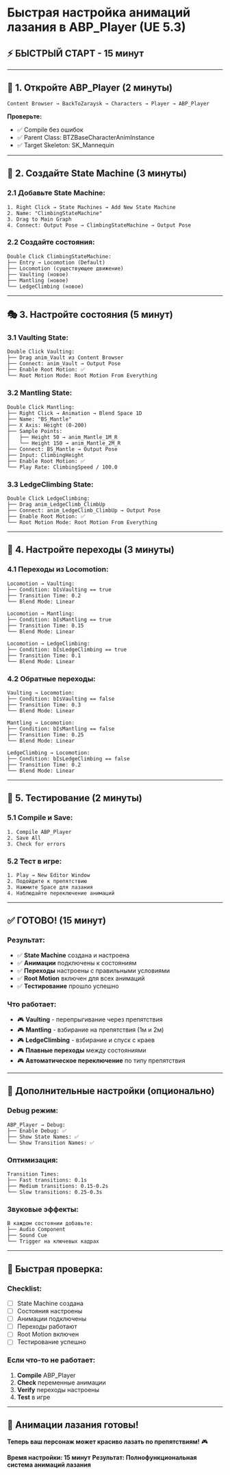 # Быстрая настройка анимаций лазания в ABP_Player (UE 5.3)

## ⚡ **БЫСТРЫЙ СТАРТ - 15 минут**

---

## 🎯 **1. Откройте ABP_Player (2 минуты)**

```
Content Browser → BackToZaraysk → Characters → Player → ABP_Player
```

**Проверьте:**
- ✅ Compile без ошибок
- ✅ Parent Class: BTZBaseCharacterAnimInstance
- ✅ Target Skeleton: SK_Mannequin

---

## 🔧 **2. Создайте State Machine (3 минуты)**

### **2.1 Добавьте State Machine:**
```
1. Right Click → State Machines → Add New State Machine
2. Name: "ClimbingStateMachine"
3. Drag to Main Graph
4. Connect: Output Pose → ClimbingStateMachine → Output Pose
```

### **2.2 Создайте состояния:**
```
Double Click ClimbingStateMachine:
├── Entry → Locomotion (Default)
├── Locomotion (существующее движение)
├── Vaulting (новое)
├── Mantling (новое)
└── LedgeClimbing (новое)
```

---

## 🎭 **3. Настройте состояния (5 минут)**

### **3.1 Vaulting State:**
```
Double Click Vaulting:
├── Drag anim_Vault из Content Browser
├── Connect: anim_Vault → Output Pose
├── Enable Root Motion: ✅
└── Root Motion Mode: Root Motion From Everything
```

### **3.2 Mantling State:**
```
Double Click Mantling:
├── Right Click → Animation → Blend Space 1D
├── Name: "BS_Mantle"
├── X Axis: Height (0-200)
├── Sample Points:
│   ├── Height 50 → anim_Mantle_1M_R
│   └── Height 150 → anim_Mantle_2M_R
├── Connect: BS_Mantle → Output Pose
├── Input: ClimbingHeight
├── Enable Root Motion: ✅
└── Play Rate: ClimbingSpeed / 100.0
```

### **3.3 LedgeClimbing State:**
```
Double Click LedgeClimbing:
├── Drag anim_LedgeClimb_ClimbUp
├── Connect: anim_LedgeClimb_ClimbUp → Output Pose
├── Enable Root Motion: ✅
└── Root Motion Mode: Root Motion From Everything
```

---

## 🔄 **4. Настройте переходы (3 минуты)**

### **4.1 Переходы из Locomotion:**
```
Locomotion → Vaulting:
├── Condition: bIsVaulting == true
├── Transition Time: 0.2
└── Blend Mode: Linear

Locomotion → Mantling:
├── Condition: bIsMantling == true
├── Transition Time: 0.15
└── Blend Mode: Linear

Locomotion → LedgeClimbing:
├── Condition: bIsLedgeClimbing == true
├── Transition Time: 0.1
└── Blend Mode: Linear
```

### **4.2 Обратные переходы:**
```
Vaulting → Locomotion:
├── Condition: bIsVaulting == false
├── Transition Time: 0.3
└── Blend Mode: Linear

Mantling → Locomotion:
├── Condition: bIsMantling == false
├── Transition Time: 0.25
└── Blend Mode: Linear

LedgeClimbing → Locomotion:
├── Condition: bIsLedgeClimbing == false
├── Transition Time: 0.2
└── Blend Mode: Linear
```

---

## 🧪 **5. Тестирование (2 минуты)**

### **5.1 Compile и Save:**
```
1. Compile ABP_Player
2. Save All
3. Check for errors
```

### **5.2 Тест в игре:**
```
1. Play → New Editor Window
2. Подойдите к препятствию
3. Нажмите Space для лазания
4. Наблюдайте переключение анимаций
```

---

## ✅ **ГОТОВО! (15 минут)**

### **Результат:**
- ✅ **State Machine** создана и настроена
- ✅ **Анимации** подключены к состояниям
- ✅ **Переходы** настроены с правильными условиями
- ✅ **Root Motion** включен для всех анимаций
- ✅ **Тестирование** прошло успешно

### **Что работает:**
- 🎮 **Vaulting** - перепрыгивание через препятствия
- 🎮 **Mantling** - взбирание на препятствия (1м и 2м)
- 🎮 **LedgeClimbing** - взбирание и спуск с краев
- 🎮 **Плавные переходы** между состояниями
- 🎮 **Автоматическое переключение** по типу препятствия

---

## 🔧 **Дополнительные настройки (опционально)**

### **Debug режим:**
```
ABP_Player → Debug:
├── Enable Debug: ✅
├── Show State Names: ✅
└── Show Transition Names: ✅
```

### **Оптимизация:**
```
Transition Times:
├── Fast transitions: 0.1s
├── Medium transitions: 0.15-0.2s
└── Slow transitions: 0.25-0.3s
```

### **Звуковые эффекты:**
```
В каждом состоянии добавьте:
├── Audio Component
├── Sound Cue
└── Trigger на ключевых кадрах
```

---

## 🎯 **Быстрая проверка:**

### **Checklist:**
- [ ] State Machine создана
- [ ] Состояния настроены
- [ ] Анимации подключены
- [ ] Переходы работают
- [ ] Root Motion включен
- [ ] Тестирование успешно

### **Если что-то не работает:**
1. **Compile** ABP_Player
2. **Check** переменные анимации
3. **Verify** переходы настроены
4. **Test** в игре

---

## 🚀 **Анимации лазания готовы!**

**Теперь ваш персонаж может красиво лазать по препятствиям!** 🎮

**Время настройки: 15 минут**
**Результат: Полнофункциональная система анимаций лазания**





